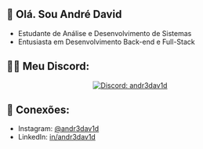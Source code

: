 
## 👋 Olá. Sou André David 
- Estudante de Análise e Desenvolvimento de Sistemas
- Entusiasta em Desenvolvimento Back-end e Full-Stack

## 👨‍💻 Meu Discord:
<div align="center">
	<a href="https://discord.com/users/931933669432651838">
	<img src="https://lanyard.cnrad.dev/api/931933669432651838" alt="Discord: andr3dav1d">
	</a>
</div>

## 📲 Conexões:
- Instagram: [@andr3dav1d](https://instagram.com/andr3dav1d)
- LinkedIn: [in/andr3dav1d](https://linkedin.com/in/andr3dav1d)
